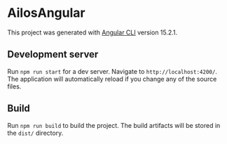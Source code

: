# AilosAngular

This project was generated with [Angular CLI](https://github.com/angular/angular-cli) version 15.2.1.

## Development server

Run `npm run start` for a dev server. Navigate to `http://localhost:4200/`. The application will automatically reload if you change any of the source files.

## Build

Run `npm run build` to build the project. The build artifacts will be stored in the `dist/` directory.

